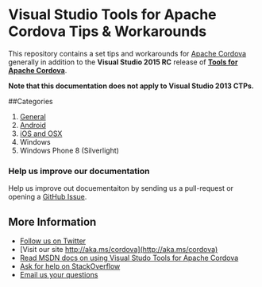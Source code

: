 # Visual Studio Tools for Apache Cordova Tips & Workarounds
This repository contains a set tips and workarounds for [Apache Cordova](http://cordova.apache.org) generally in addition to the **Visual Studio 2015 RC** release of **[Tools for Apache Cordova](http://aka.ms/cordova)**.

**Note that this documentation does not apply to Visual Studio 2013 CTPs.**

##Categories
1. [General](./general)
1. [Android](./android)
1. [iOS and OSX](./ios)
1. Windows
1. Windows Phone 8 (Silverlight)

### Help us improve our documentation
Help us improve out docuementaiton by sending us a pull-request or opening a [GitHub Issue](https://github.com/Microsoft/cordova-docs/issues/new).

## More Information
* [Follow us on Twitter](https://twitter.com/VSCordovaTools)
* [Visit our site http://aka.ms/cordova](http://aka.ms/cordova)
* [Read MSDN docs on using Visual Studo Tools for Apache Cordova](http://go.microsoft.com/fwlink/?LinkID=533794)
* [Ask for help on StackOverflow](http://stackoverflow.com/questions/tagged/visual-studio-cordova)
* [Email us your questions](mailto://multidevicehybridapp@microsoft.com)
